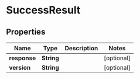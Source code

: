 
# SuccessResult

## Properties
Name | Type | Description | Notes
------------ | ------------- | ------------- | -------------
**response** | **String** |  |  [optional]
**version** | **String** |  |  [optional]



